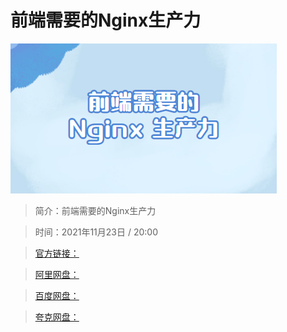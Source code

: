# 前端需要的Nginx生产力

![img](../../assets/CioPOWGbHq6AQXmKAACrQvzjvck670.png)

> 简介：前端需要的Nginx生产力

> 时间：2021年11月23日 / 20:00

> [官方链接：]()

> [阿里网盘：]()

> [百度网盘：]()

> [夸克网盘：]()
